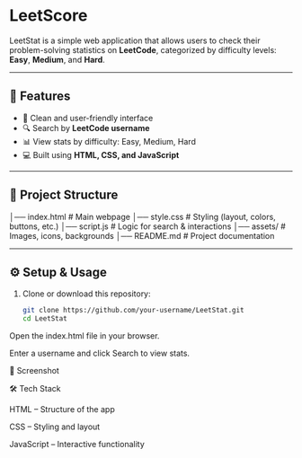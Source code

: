 # LeetScore

LeetStat is a simple web application that allows users to check their problem-solving statistics on **LeetCode**, categorized by difficulty levels: **Easy**, **Medium**, and **Hard**.

---

## 🚀 Features
- 🎨 Clean and user-friendly interface
- 🔍 Search by **LeetCode username**
- 📊 View stats by difficulty: Easy, Medium, Hard
- 💻 Built using **HTML, CSS, and JavaScript**

---

## 📂 Project Structure
│── index.html # Main webpage
│── style.css # Styling (layout, colors, buttons, etc.)
│── script.js # Logic for search & interactions
│── assets/ # Images, icons, backgrounds
│── README.md # Project documentation


---

## ⚙️ Setup & Usage
1. Clone or download this repository:
   ```bash
   git clone https://github.com/your-username/LeetStat.git
   cd LeetStat


Open the index.html file in your browser.

Enter a username and click Search to view stats.

📸 Screenshot

🛠️ Tech Stack

HTML – Structure of the app

CSS – Styling and layout

JavaScript – Interactive functionality


